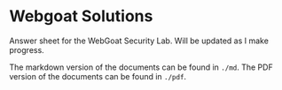 # Webgoat Solutions

Answer sheet for the WebGoat Security Lab.
Will be updated as I make progress.

The markdown version of the documents can be found in `./md`.
The PDF version of the documents can be found in `./pdf`.
